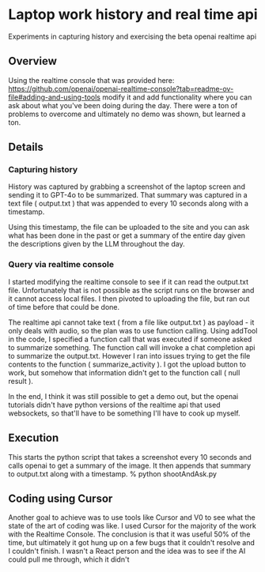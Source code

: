 # Laptop work history and real time api
Experiments in capturing history and exercising the beta openai realtime api

## Overview
Using the realtime console that was provided here: https://github.com/openai/openai-realtime-console?tab=readme-ov-file#adding-and-using-tools
modify it and add functionality where you can ask about what you've been doing during the day.  There were a ton of problems to overcome and ultimately
no demo was shown, but learned a ton.

## Details
### Capturing history
History was captured by grabbing a screenshot of the laptop screen and sending it to GPT-4o to be summarized.
That summary was captured in a text file ( output.txt ) that was appended to every 10 seconds along with a timestamp.

Using this timestamp, the file can be uploaded to the site and you can ask what has been done in the past or get a summary
of the entire day given the descriptions given by the LLM throughout the day.

### Query via realtime console
I started modifying the realtime console to see if it can read the output.txt file.  Unfortunately that is not possible
as the script runs on the browser and it cannot access local files.  I then pivoted to uploading the file, but ran out of time 
before that could be done.

The realtime api cannot take text ( from a file like output.txt ) as payload - it only deals with audio, so the plan was 
to use function calling.  Using addTool in the code, I specified a function call that was executed if someone asked to 
summarize something.  The function call will invoke a chat completion api to summarize the output.txt.  However I ran into
issues trying to get the file contents to the function ( summarize_activity ). I got the upload button to work, but somehow that
information didn't get to the function call ( null result ).

In the end, I think it was still possible to get a demo out, but the openai tutorials didn't have python versions of the
realtime api that used websockets, so that'll have to be something I'll have to cook up myself.

## Execution

This starts the python script that takes a screenshot every 10 seconds and calls openai to get a summary of the image.  It then appends
that summary to output.txt along with a timestamp.
% python shootAndAsk.py

## Coding using Cursor

Another goal to achieve was to use tools like Cursor and V0 to see what the state of the art of coding was like.  I used
Cursor for the majority of the work with the Realtime Console.  The conclusion is that it was useful 50% of the time, but
ultimately it got hung up on a few bugs that it couldn't resolve and I couldn't finish.  I wasn't a React person and the idea was to see if the AI could pull me through, which it didn't
